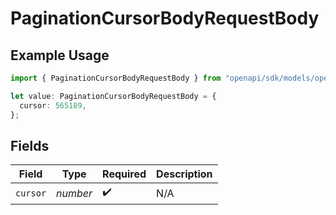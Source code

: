 # PaginationCursorBodyRequestBody

## Example Usage

```typescript
import { PaginationCursorBodyRequestBody } from "openapi/sdk/models/operations";

let value: PaginationCursorBodyRequestBody = {
  cursor: 565189,
};
```

## Fields

| Field              | Type               | Required           | Description        |
| ------------------ | ------------------ | ------------------ | ------------------ |
| `cursor`           | *number*           | :heavy_check_mark: | N/A                |